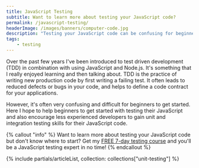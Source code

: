 ```yaml
---
title: JavaScript Testing
subtitle: Want to learn more about testing your JavaScript code?
permalink: /javascript-testing/
headerImage: /images/banners/computer-code.jpg
description: "Testing your JavaScript code can be confusing for beginners. I share my tips for getting started and why you need to test your code."
tags:
    - testing
---
```


Over the past few years I've been introduced to test driven development (TDD) in combination with using JavaScript and Node.js. It's something that I really enjoyed learning and then talking about. TDD is the practice of writing new production code by first writing a failing test. It often leads to reduced defects or bugs in your code, and helps to define a code contract for your applications.

However, it's often very confusing and difficult for beginners to get started. Here I hope to help beginners to get started with testing their JavaScript and also encourage less experienced developers to gain unit and integration testing skills for their JavaScript code.

{% callout "info" %}
Want to learn more about testing your JavaScript code but don't know where to start? Get my [FREE 7-day testing course](/javascript-testing-beginners-course/?signup=testing-page) and you'll be a JavaScript testing expert in no time!
{% endcallout %}

{% include partials/articleList, collection: collections["unit-testing"] %}